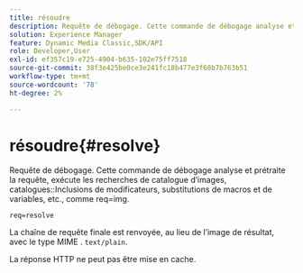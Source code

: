 ```yaml
---
title: résoudre
description: Requête de débogage. Cette commande de débogage analyse et prétraite la requête, exécute les recherches de catalogue d’images, les inclusions de modificateurs de catalogue, les substitutions de macro et de variable, etc., comme req=img.
solution: Experience Manager
feature: Dynamic Media Classic,SDK/API
role: Developer,User
exl-id: ef357c19-e725-4904-b635-102e75ff7518
source-git-commit: 38f3e425be0ce3e241fc18b477e3f68b7b763b51
workflow-type: tm+mt
source-wordcount: '78'
ht-degree: 2%

---
```


# résoudre{#resolve}

Requête de débogage. Cette commande de débogage analyse et prétraite la requête, exécute les recherches de catalogue d’images, catalogues::Inclusions de modificateurs, substitutions de macros et de variables, etc., comme req=img.

`req=resolve`

La chaîne de requête finale est renvoyée, au lieu de l’image de résultat, avec le type MIME . `text/plain`.

La réponse HTTP ne peut pas être mise en cache.
